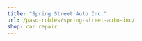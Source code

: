 ```yaml
---
title: "Spring Street Auto Inc."
url: /paso-robles/spring-street-auto-inc/
shop: car repair
---
```

